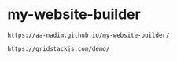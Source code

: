 # my-website-builder

`https://aa-nadim.github.io/my-website-builder/`

`https://gridstackjs.com/demo/`